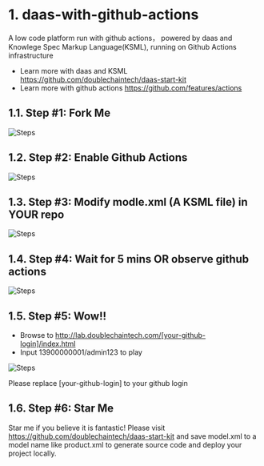 


# 1. daas-with-github-actions
A low code platform run with github actions， powered by daas and Knowlege Spec Markup Language(KSML), running on Github Actions infrastructure

* Learn more with daas and KSML https://github.com/doublechaintech/daas-start-kit
* Learn more with github actions https://github.com/features/actions





## 1.1. Step #1: Fork Me

![Steps](/doc/step-01.jpg)

## 1.2. Step #2: Enable Github Actions

![Steps](/doc/step-02.jpg)

## 1.3. Step #3: Modify modle.xml (A KSML file) in YOUR repo

![Steps](/doc/step-03.jpg)

## 1.4. Step #4: Wait for 5 mins OR observe github actions

![Steps](/doc/step-04.jpg)


## 1.5. Step #5: Wow!! 

* Browse to http://lab.doublechaintech.com/[your-github-login]/index.html
* Input 13900000001/admin123 to play


![Steps](/doc/final-ui.jpg)

Please replace [your-github-login] to your github login



## 1.6. Step #6: Star Me

Star me if you believe it is fantastic! Please visit https://github.com/doublechaintech/daas-start-kit and save model.xml to a model name like product.xml to generate source code and deploy your project locally.




